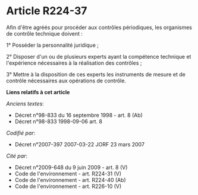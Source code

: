 # Article R224-37

Afin d'être agréés pour procéder aux contrôles périodiques, les organismes de contrôle technique doivent :

1° Posséder la personnalité juridique ;

2° Disposer d'un ou de plusieurs experts ayant la compétence technique et l'expérience nécessaires à la réalisation des
contrôles ;

3° Mettre à la disposition de ces experts les instruments de mesure et de contrôle nécessaires aux opérations de contrôle.

**Liens relatifs à cet article**

_Anciens textes_:

  - Décret n°98-833 du 16 septembre 1998 - art. 8 (Ab)
  - Décret n°98-833 1998-09-06 art. 8

_Codifié par_:

  - Décret n°2007-397 2007-03-22 JORF 23 mars 2007

_Cité par_:

  - Décret n°2009-648 du 9 juin 2009 - art. 8 (V)
  - Code de l'environnement - art. R224-31 (V)
  - Code de l'environnement - art. R224-40 (Ab)
  - Code de l'environnement - art. R226-10 (V)
